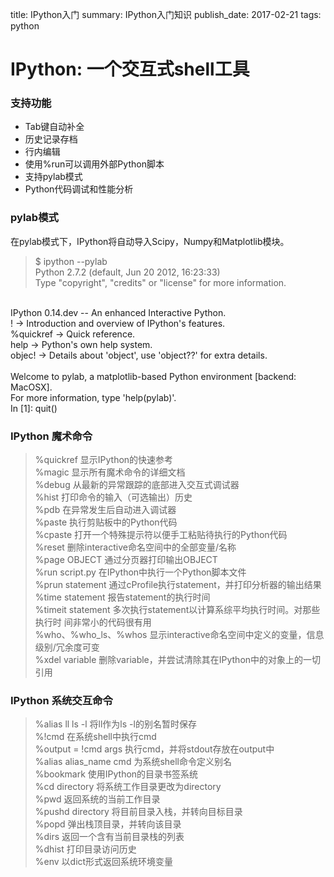title: IPython入门
summary: IPython入门知识
publish_date: 2017-02-21
tags: python

# IPython: 一个交互式shell工具

### 支持功能
* Tab键自动补全
* 历史记录存档
* 行内编辑
* 使用%run可以调用外部Python脚本
* 支持pylab模式
* Python代码调试和性能分析

### pylab模式
在pylab模式下，IPython将自动导入Scipy，Numpy和Matplotlib模块。
> $ ipython --pylab <br /> 
Python 2.7.2 (default, Jun 20 2012, 16:23:33)<br />
Type "copyright", "credits" or "license" for more information.<br />
<br />
IPython 0.14.dev -- An enhanced Interactive Python.<br />
! -> Introduction and overview of IPython's features.<br />
%quickref -> Quick reference.<br />
help -> Python's own help system.<br />
objec! -> Details about 'object', use 'object??' for extra details.<br />
<br />
Welcome to pylab, a matplotlib-based Python environment [backend: MacOSX].<br />
For more information, type 'help(pylab)'.<br />
In [1]: quit()<br />

### IPython 魔术命令
> %quickref 显示IPython的快速参考<br />
%magic 显示所有魔术命令的详细文档<br />
%debug 从最新的异常跟踪的底部进入交互式调试器<br />
%hist 打印命令的输入（可选输出）历史<br />
%pdb 在异常发生后自动进入调试器<br />
%paste 执行剪贴板中的Python代码<br />
%cpaste 打开一个特殊提示符以便手工粘贴待执行的Python代码<br />
%reset 删除interactive命名空间中的全部变量/名称<br />
%page OBJECT 通过分页器打印输出OBJECT<br />
%run script.py 在IPython中执行一个Python脚本文件<br />
%prun statement 通过cProfile执行statement，并打印分析器的输出结果<br />
%time statement 报告statement的执行时间<br />
%timeit statement 多次执行statement以计算系综平均执行时间。对那些执行时  间非常小的代码很有用<br />
%who、%who_ls、%whos 显示interactive命名空间中定义的变量，信息级别/冗余度可变<br />
%xdel variable 删除variable，并尝试清除其在IPython中的对象上的一切引用<br />

### IPython 系统交互命令
>%alias ll ls -l 将ll作为ls -l的别名暂时保存<br />
%!cmd 在系统shell中执行cmd<br />
%output  = !cmd args 执行cmd，并将stdout存放在output中<br />
%alias alias_name cmd 为系统shell命令定义别名<br />
%bookmark 使用IPython的目录书签系统<br />
%cd directory 将系统工作目录更改为directory<br />
%pwd 返回系统的当前工作目录<br />
%pushd directory 将目前目录入栈，并转向目标目录<br />
%popd 弹出栈顶目录，并转向该目录<br />
%dirs 返回一个含有当前目录栈的列表<br />
%dhist 打印目录访问历史<br />
%env 以dict形式返回系统环境变量<br />